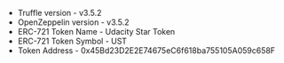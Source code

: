 * Truffle version - v3.5.2
* OpenZeppelin version - v3.5.2
* ERC-721 Token Name - Udacity Star Token
* ERC-721 Token Symbol - UST
* Token Address - 0x45Bd23D2E2E74675eC6f618ba755105A059c658F
